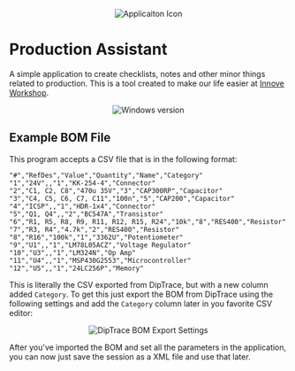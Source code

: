<p align="center">
	<img src="https://i.imgur.com/tQE1cdd.png" alt="Applicaiton Icon" />
</p>

# Production Assistant

A simple application to create checklists, notes and other minor things related to production. This is a tool created to make our life easier at [Innove Workshop](http://innoveworkshop.com/).

<p align="center">
	<img src="https://i.imgur.com/ZTdA55Z.png" alt="Windows version" />
</p>


## Example BOM File

This program accepts a CSV file that is in the following format:

    "#","RefDes","Value","Quantity","Name","Category"
    "1","24V",,"1","KK-254-4","Connector"
    "2","C1, C2, C8","470u 35V","3","CAP300RP","Capacitor"
    "3","C4, C5, C6, C7, C11","100n","5","CAP200","Capacitor"
    "4","ICSP",,"1","HDR-1x4","Connector"
    "5","Q1, Q4",,"2","BC547A","Transistor"
    "6","R1, R5, R8, R9, R11, R12, R15, R24","10k","8","RES400","Resistor"
    "7","R3, R4","4.7k","2","RES400","Resistor"
    "8","R16","100k","1","3362U","Potentiometer"
    "9","U1",,"1","LM78L05ACZ","Voltage Regulator"
    "10","U3",,"1","LM324N","Op Amp"
    "11","U4",,"1","MSP430G2553","Microcontroller"
    "12","U5",,"1","24LC256P","Memory"

This is literally the CSV exported from DipTrace, but with a new column added `Category`. To get this just export the BOM from DipTrace using the following settings and add the `Category` column later in you favorite CSV editor:

<p align="center">
	<img src="https://i.imgur.com/FVBZASp.png" alt="DipTrace BOM Export Settings" />
</p>

After you've imported the BOM and set all the parameters in the application, you can now just save the session as a XML file and use that later.
